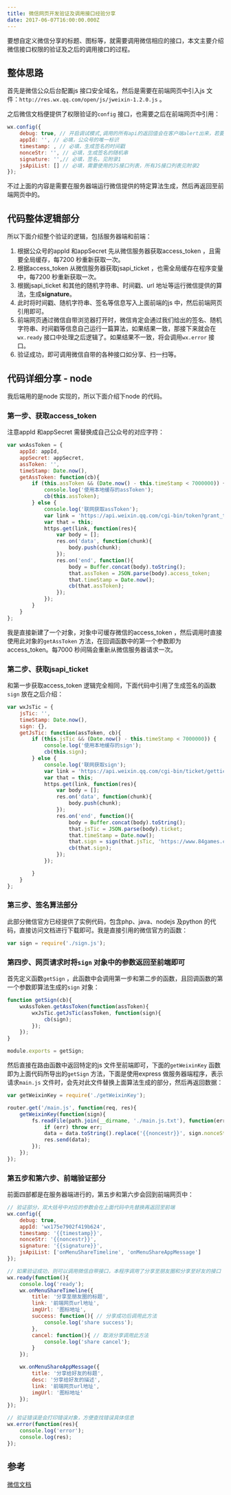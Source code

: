 ```yaml
---
title: 微信网页开发验证及调用接口经验分享
date: 2017-06-07T16:00:00.000Z
---
```


要想自定义微信分享的标题、图标等，就需要调用微信相应的接口，本文主要介绍微信接口权限的验证及之后的调用接口的过程。

## 整体思路

首先是微信公众后台配置js 接口安全域名，然后是需要在前端网页中引入js 文件：`http://res.wx.qq.com/open/js/jweixin-1.2.0.js` 。

之后微信文档便提供了权限验证的`config` 接口，也需要之后在前端网页中引用：

```javascript
wx.config({
    debug: true, // 开启调试模式,调用的所有api的返回值会在客户端alert出来，若要查看传入的参数，可以在pc端打开，参数信息会通过log打出，仅在pc端时才会打印。
    appId: '', // 必填，公众号的唯一标识
    timestamp: , // 必填，生成签名的时间戳
    nonceStr: '', // 必填，生成签名的随机串
    signature: '',// 必填，签名，见附录1
    jsApiList: [] // 必填，需要使用的JS接口列表，所有JS接口列表见附录2
});
```

不过上面的内容是需要在服务器端运行微信提供的特定算法生成，然后再返回至前端网页中的。

## 代码整体逻辑部分

所以下面介绍整个验证的逻辑，包括服务器端和前端：

1. 根据公众号的appId 和appSecret 先从微信服务器获取access_token ，且需要全局缓存，每7200 秒重新获取一次。
2. 根据access_token 从微信服务器获取jsapi_ticket ，也需全局缓存在程序变量中，每7200 秒重新获取一次。
3. 根据jsapi_ticket 和其他的随机字符串、时间戳、url 地址等运行微信提供的算法，生成**signature**。
4. 此时将时间戳、随机字符串、签名等信息写入上面前端的js 中，然后前端网页引用即可。
5. 前端网页通过微信自带浏览器打开时，微信肯定会通过我们给出的签名、随机字符串、时间戳等信息自己运行一篇算法，如果结果一致，那接下来就会在`wx.ready` 接口中处理之后逻辑了。如果结果不一致，将会调用`wx.error` 接口。
6. 验证成功，即可调用微信自带的各种接口如分享、扫一扫等。

## 代码详细分享 - node

我后端用的是node 实现的，所以下面介绍下node 的代码。

### 第一步、获取access_token

注意appId 和appSecret 需替换成自己公众号的对应字符：

```javascript
var wxAssToken = {
	appId: appId,
	appSecret: appSecret,
	assToken: '',
	timeStamp: Date.now(),
	getAssToken: function(cb){
		if (this.assToken && (Date.now() - this.timeStamp < 7000000)) {
			console.log('使用本地缓存的assToken');
			cb(this.assToken);
		} else {
			console.log('联网获取assToken');
			var link = 'https://api.weixin.qq.com/cgi-bin/token?grant_type=client_credential&appid=' + this.appId + '&secret=' + this.appSecret;
			var that = this;
			https.get(link, function(res){
				var body = [];
				res.on('data', function(chunk){
					body.push(chunk);	
				});
				res.on('end', function(){
					body = Buffer.concat(body).toString();
					that.assToken = JSON.parse(body).access_token;
					that.timeStamp = Date.now();
					cb(that.assToken);
				});
			});
		}
	}
};
```

我是直接新建了一个对象，对象中可缓存微信的access_token ，然后调用时直接使用此对象的`getAssToken` 方法，在回调函数中的第一个参数即为access_token。每7000 秒间隔会重新从微信服务器请求一次。

### 第二步、获取jsapi_ticket

和第一步获取access_token 逻辑完全相同，下面代码中引用了生成签名的函数`sign` 放在之后介绍：

```javascript
var wxJsTic = {
	jsTic: '',
	timeStamp: Date.now(),
	sign: {},
	getJsTic: function(assToken, cb){
		if (this.jsTic && (Date.now() - this.timeStamp < 7000000)) {
			console.log('使用本地缓存的sign');
			cb(this.sign);
		} else {
			console.log('联网获取sign');
			var link = 'https://api.weixin.qq.com/cgi-bin/ticket/getticket?access_token=' + assToken + '&type=jsapi';
			var that = this;
			https.get(link, function(res){
				var body = [];
				res.on('data', function(chunk){
					body.push(chunk);	
				});
				res.on('end', function(){
					body = Buffer.concat(body).toString();
					that.jsTic = JSON.parse(body).ticket;
					that.timeStamp = Date.now();
					that.sign = sign(that.jsTic, 'https://www.84games.com/jike/');
					cb(that.sign);
				});
			});

		}
	}
};
```

### 第三步、签名算法部分

此部分微信官方已经提供了实例代码，包含php、java、nodejs 及python 的代码，直接访问文档进行下载即可。我是直接引用的微信官方的函数：

```javascript
var sign = require('./sign.js');
```

### 第四步、网页请求时将`sign` 对象中的参数返回至前端即可

首先定义函数`getSign` ，此函数中会调用第一步和第二步的函数，且回调函数的第一个参数即算法生成的`sign` 对象：

```javascript
function getSign(cb){
	wxAssToken.getAssToken(function(assToken){
		wxJsTic.getJsTic(assToken, function(sign){
			cb(sign);
		});
	});
}

module.exports = getSign;
```

然后直接在路由函数中返回特定的js 文件至前端即可，下面的`getWeixinKey` 函数即为上面代码所导出的`getSign` 方法，下面是使用express 做服务器端程序，表示请求`main.js` 文件时，会先对此文件替换上面算法生成的部分，然后再返回数据：

```javascript
var getWeixinKey = require('./getWeixinKey');

router.get('/main.js', function(req, res){
	getWeixinKey(function(sign){
		fs.readFile(path.join(__dirname, './main.js.txt'), function(err, data){
			if (err) throw err;
			data = data.toString().replace('{{noncestr}}', sign.nonceStr).replace('{{timestamp}}', sign.timestamp).replace('{{signature}}', sign.signature);
			res.send(data);
		});
	});
});
```

### 第五步和第六步、前端验证部分

前面四部都是在服务器端进行的，第五步和第六步会回到前端网页中：

```javascript
// 验证部分，双大括号中对应的参数会在上面代码中先替换再返回至前端
wx.config({
	debug: true,
	appId: 'wx175e7902f419b624',
	timestamp: '{{timestamp}}',
	nonceStr: '{{noncestr}}',
	signature: '{{signature}}',
	jsApiList: ['onMenuShareTimeline', 'onMenuShareAppMessage']
});

// 如果验证成功，则可以调用微信自带接口，本程序调用了分享至朋友圈和分享至好友的接口
wx.ready(function(){
	console.log('ready');			
	wx.onMenuShareTimeline({
		title: '分享至朋友圈的标题',
		link: '前端网页url地址',
		imgUrl: '图标地址',
		success: function(){ // 分享成功后调用此方法
			console.log('share success');
		},
		cancel: function(){ // 取消分享调用此方法
			console.log('share cancel');
		}
	});

	wx.onMenuShareAppMessage({
		title: '分享给好友的标题',
		desc: '分享给好友的描述',
		link: '前端网页url地址',
		imgUrl: '图标地址'
	});
});

// 验证错误是会打印错误对象，方便查找错误具体信息
wx.error(function(res){
	console.log('error');
	console.log(res);		
});
```

## 参考

[微信文档](https://mp.weixin.qq.com/wiki)